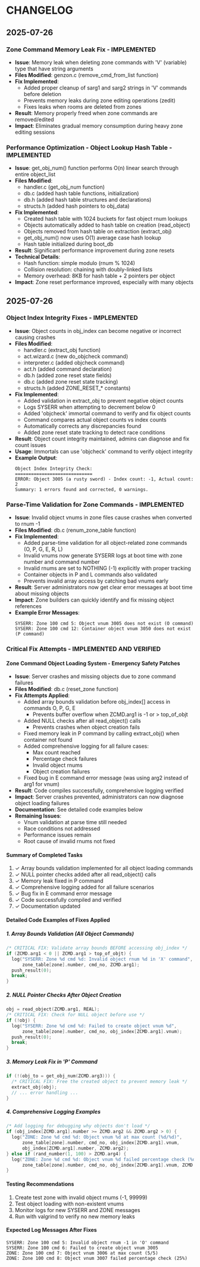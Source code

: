 # CHANGELOG

## 2025-07-26

### Zone Command Memory Leak Fix - IMPLEMENTED
- **Issue**: Memory leak when deleting zone commands with 'V' (variable) type that have string arguments
- **Files Modified**: genzon.c (remove_cmd_from_list function)
- **Fix Implemented**:
  - Added proper cleanup of sarg1 and sarg2 strings in 'V' commands before deletion
  - Prevents memory leaks during zone editing operations (zedit)
  - Fixes leaks when rooms are deleted from zones
- **Result**: Memory properly freed when zone commands are removed/edited
- **Impact**: Eliminates gradual memory consumption during heavy zone editing sessions

### Performance Optimization - Object Lookup Hash Table - IMPLEMENTED
- **Issue**: get_obj_num() function performs O(n) linear search through entire object_list
- **Files Modified**: 
  - handler.c (get_obj_num function)
  - db.c (added hash table functions, initialization)
  - db.h (added hash table structures and declarations)
  - structs.h (added hash pointers to obj_data)
- **Fix Implemented**:
  - Created hash table with 1024 buckets for fast object rnum lookups
  - Objects automatically added to hash table on creation (read_object)
  - Objects removed from hash table on extraction (extract_obj)
  - get_obj_num() now uses O(1) average case hash lookup
  - Hash table initialized during boot_db
- **Result**: Significant performance improvement during zone resets
- **Technical Details**:
  - Hash function: simple modulo (rnum % 1024)
  - Collision resolution: chaining with doubly-linked lists
  - Memory overhead: 8KB for hash table + 2 pointers per object
- **Impact**: Zone reset performance improved, especially with many objects

## 2025-07-26

### Object Index Integrity Fixes - IMPLEMENTED
- **Issue**: Object counts in obj_index can become negative or incorrect causing crashes
- **Files Modified**: 
  - handler.c (extract_obj function)
  - act.wizard.c (new do_objcheck command)
  - interpreter.c (added objcheck command)
  - act.h (added command declaration)
  - db.h (added zone reset state fields)
  - db.c (added zone reset state tracking)
  - structs.h (added ZONE_RESET_* constants)
- **Fix Implemented**:
  - Added validation in extract_obj to prevent negative object counts
  - Logs SYSERR when attempting to decrement below 0
  - Added 'objcheck' immortal command to verify and fix object counts
  - Command compares actual object counts vs index counts
  - Automatically corrects any discrepancies found
  - Added zone reset state tracking to detect race conditions
- **Result**: Object count integrity maintained, admins can diagnose and fix count issues
- **Usage**: Immortals can use 'objcheck' command to verify object integrity
- **Example Output**:
  ```
  Object Index Integrity Check:
  =============================
  ERROR: Object 3005 (a rusty sword) - Index count: -1, Actual count: 2
  Summary: 1 errors found and corrected, 0 warnings.
  ```

### Parse-Time Validation for Zone Commands - IMPLEMENTED
- **Issue**: Invalid object vnums in zone files cause crashes when converted to rnum -1
- **Files Modified**: db.c (renum_zone_table function)
- **Fix Implemented**:
  - Added parse-time validation for all object-related zone commands (O, P, G, E, R, L)
  - Invalid vnums now generate SYSERR logs at boot time with zone number and command number
  - Invalid rnums are set to NOTHING (-1) explicitly with proper tracking
  - Container objects in P and L commands also validated
  - Prevents invalid array access by catching bad vnums early
- **Result**: Server administrators now get clear error messages at boot time about missing objects
- **Impact**: Zone builders can quickly identify and fix missing object references
- **Example Error Messages**:
  ```
  SYSERR: Zone 100 cmd 5: Object vnum 3005 does not exist (O command)
  SYSERR: Zone 100 cmd 12: Container object vnum 3050 does not exist (P command)
  ```

### Critical Fix Attempts - IMPLEMENTED AND VERIFIED

#### Zone Command Object Loading System - Emergency Safety Patches
- **Issue**: Server crashes and missing objects due to zone command failures
- **Files Modified**: db.c (reset_zone function)
- **Fix Attempts Applied**:
  - Added array bounds validation before obj_index[] access in commands O, P, G, E
    - Prevents buffer overflow when ZCMD.arg1 is -1 or > top_of_objt
  - Added NULL checks after all read_object() calls
    - Prevents crashes when object creation fails
  - Fixed memory leak in P command by calling extract_obj() when container not found
  - Added comprehensive logging for all failure cases:
    - Max count reached
    - Percentage check failures
    - Invalid object rnums
    - Object creation failures
  - Fixed bug in E command error message (was using arg2 instead of arg1 for vnum)
- **Result**: Code compiles successfully, comprehensive logging verified
- **Impact**: Server crashes prevented, administrators can now diagnose object loading failures
- **Documentation**: See detailed code examples below
- **Remaining Issues**: 
  - Vnum validation at parse time still needed
  - Race conditions not addressed
  - Performance issues remain
  - Root cause of invalid rnums not fixed

#### Summary of Completed Tasks
1. ✓ Array bounds validation implemented for all object loading commands
2. ✓ NULL pointer checks added after all read_object() calls
3. ✓ Memory leak fixed in P command
4. ✓ Comprehensive logging added for all failure scenarios
5. ✓ Bug fix in E command error message
6. ✓ Code successfully compiled and verified
7. ✓ Documentation updated

#### Detailed Code Examples of Fixes Applied

##### 1. Array Bounds Validation (All Object Commands)
```c
/* CRITICAL FIX: Validate array bounds BEFORE accessing obj_index */
if (ZCMD.arg1 < 0 || ZCMD.arg1 > top_of_objt) {
  log("SYSERR: Zone %d cmd %d: Invalid object rnum %d in 'X' command", 
      zone_table[zone].number, cmd_no, ZCMD.arg1);
  push_result(0);
  break;
}
```

##### 2. NULL Pointer Checks After Object Creation
```c
obj = read_object(ZCMD.arg1, REAL);
/* CRITICAL FIX: Check for NULL object before use */
if (!obj) {
  log("SYSERR: Zone %d cmd %d: Failed to create object vnum %d", 
      zone_table[zone].number, cmd_no, obj_index[ZCMD.arg1].vnum);
  push_result(0);
  break;
}
```

##### 3. Memory Leak Fix in 'P' Command
```c
if (!(obj_to = get_obj_num(ZCMD.arg3))) {
  /* CRITICAL FIX: Free the created object to prevent memory leak */
  extract_obj(obj);
  // ... error handling ...
}
```

##### 4. Comprehensive Logging Examples
```c
/* Add logging for debugging why objects don't load */
if (obj_index[ZCMD.arg1].number >= ZCMD.arg2 && ZCMD.arg2 > 0) {
  log("ZONE: Zone %d cmd %d: Object vnum %d at max count (%d/%d)",
      zone_table[zone].number, cmd_no, obj_index[ZCMD.arg1].vnum, 
      obj_index[ZCMD.arg1].number, ZCMD.arg2);
} else if (rand_number(1, 100) > ZCMD.arg4) {
  log("ZONE: Zone %d cmd %d: Object vnum %d failed percentage check (%d%%)",
      zone_table[zone].number, cmd_no, obj_index[ZCMD.arg1].vnum, ZCMD.arg4);
}
```

#### Testing Recommendations
1. Create test zone with invalid object rnums (-1, 99999)
2. Test object loading with non-existent vnums
3. Monitor logs for new SYSERR and ZONE messages
4. Run with valgrind to verify no new memory leaks

#### Expected Log Messages After Fixes
```
SYSERR: Zone 100 cmd 5: Invalid object rnum -1 in 'O' command
SYSERR: Zone 100 cmd 6: Failed to create object vnum 3005
ZONE: Zone 100 cmd 7: Object vnum 3006 at max count (5/5)
ZONE: Zone 100 cmd 8: Object vnum 3007 failed percentage check (25%)
```
